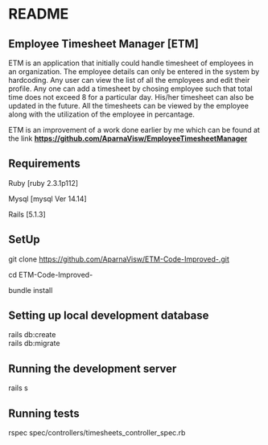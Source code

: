 # README

## Employee Timesheet Manager [ETM]

ETM is an application that initially could handle timesheet of employees in an organization. The employee details can only be entered in the system by hardcoding. Any user can view  the list of all the employees and edit their profile. Any one can add a timesheet by chosing employee such that total time does not exceed 8 for a particular day. His/her timesheet can also be updated in the future. All the timesheets can be viewed by the employee along with the utilization of the employee in percantage. 

ETM is an improvement of a work done earlier by me which can be found at the link **https://github.com/AparnaVisw/EmployeeTimesheetManager**


## Requirements

Ruby [ruby 2.3.1p112]

Mysql [mysql  Ver 14.14]

Rails [5.1.3]


## SetUp
git clone https://github.com/AparnaVisw/ETM-Code-Improved-.git 

cd ETM-Code-Improved-   

bundle install      

## Setting up local development database 
rails  db:create      
rails db:migrate       

## Running the development server
rails s
 
## Running tests
rspec spec/controllers/timesheets_controller_spec.rb